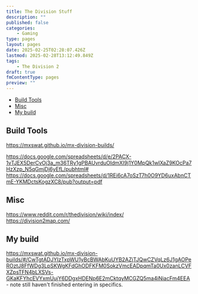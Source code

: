 ```yaml
---
title: The Division Stuff
description: ""
published: false
categories:
    - Gaming
type: pages
layout: pages
date: 2025-02-25T02:28:07.426Z
lastmod: 2025-02-28T13:12:49.849Z
tags:
    - The Division 2
draft: true
fmContentType: pages
preview: ""
---
```


<!--- cSpell:disable --->
* [Build Tools](#build-tools)
* [Misc](#misc)
* [My build](#my-build)
<!--- cSpell:enable --->

## Build Tools

<https://mxswat.github.io/mx-division-builds/>

<https://docs.google.com/spreadsheets/d/e/2PACX-1vTJEX5DerCvOj3a_m36TRy1gPBAUvrduOIdmXI9j1Y0MpQk1wIXaZ9KOcPa7HzXzp_N5qGmjDj6yEfL/pubhtml#>\
<https://docs.google.com/spreadsheets/d/1REi6cA7oSzT7h0O9YD6uxAbnCTmE-YKMDctsKogzXC8/pub?output=pdf>

## Misc

<https://www.reddit.com/r/thedivision/wiki/index/>\
<https://division2map.com/>

## My build

<https://mxswat.github.io/mx-division-builds/#/CwTgtADJYIzTxpWU1yBcBWAbKuUYB2AZjTJQwCZVqLz6J1gAOPeROztJ8FfWDg3LpSKWgKFdGhODFKFM0SokzVmcEADpqmTa0Ux0zanLCVFXZpsTFN4bLXSVs-GKaKFYhcEVYxmUujY6DDgxHDENp6E2mCktqyMCGZQ5ma4iNiacFm4EEA> - note still haven't finished entering in specifics.
